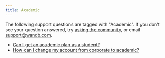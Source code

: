 ```yaml
---
title: Academic 
---
```

The following support questions are tagged with "Academic". If you don't see 
your question answered, try [asking the community](https://community.wandb.ai/), 
or email [support@wandb.com](mailto:support@wandb.com).

- [Can I get an academic plan as a student?](academic_plan_student.md)
- [How can I change my account from corporate to academic?](change_account_from_corporate_academic.md)
